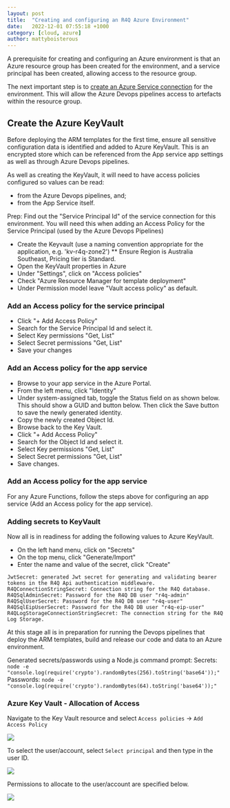 ```yaml
---
layout: post
title:  "Creating and configuring an R4Q Azure Environment"
date:   2022-12-01 07:55:18 +1000
category: [cloud, azure]
author: mattyboisterous 
---
```

A prerequisite for creating and configuring an Azure environment is that an Azure resource group has been created for the environment, and a service principal has been created, allowing access to the resource group.

The next important step is to [create an Azure Service connection](https://dev.azure.com/qed-qld-gov-au/Mobile%20Apps/_wiki/wikis/Mobile-Apps.wiki/675/DevOps-Azure-Service-Connections) for the environment. This will allow the Azure Devops pipelines access to artefacts within the resource group.

## Create the Azure KeyVault

Before deploying the ARM templates for the first time, ensure all sensitive configuration data is identified and added to Azure KeyVault. This is an encrypted store which can be referenced from the App service app settings as well as through Azure Devops pipelines.

As well as creating the KeyVault, it will need to have access policies configured so values can be read: 
- from the Azure Devops pipelines, and;
- from the App Service itself.

Prep: Find out the "Service Principal Id" of the service connection for this environment. You will need this when adding an Access Policy for the Service Principal (used by the Azure Devops Pipelines)

* Create the Keyvault (use a naming convention appropriate for the application, e.g. 'kv-r4q-zone2')
** Ensure Region is Australia Southeast, Pricing tier is Standard.
* Open the KeyVault properties in Azure
* Under "Settings", click on "Access policies"
* Check "Azure Resource Manager for template deployment"
* Under Permission model leave "Vault access policy" as default.

### Add an Access policy for the service principal

* Click "+ Add Access Policy"
* Search for the Service Principal Id and select it.
* Select Key permissions "Get, List"
* Select Secret permissions "Get, List"
* Save your changes

### Add an Access policy for the app service

* Browse to your app service in the Azure Portal.
* From the left menu, click "Identity"
* Under system-assigned tab, toggle the Status field on as shown below. This should show a GUID and button below. Then click the Save button to save the newly generated identity.
* Copy the newly created Object Id.
* Browse back to the Key Vault.
* Click "+ Add Access Policy"
* Search for the Object Id and select it.
* Select Key permissions "Get, List"
* Select Secret permissions "Get, List"
* Save changes.

### Add an Access policy for the app service
For any Azure Functions, follow the steps above for configuring an app service (Add an Access policy for the app service).

### Adding secrets to KeyVault

Now all is in readiness for adding the following values to Azure KeyVault.

* On the left hand menu, click on "Secrets"
* On the top menu, click "Generate/Import"
* Enter the name and value of the secret, click "Create"

```
JwtSecret: generated Jwt secret for generating and validating bearer tokens in the R4Q Api authentication middleware.
R4QConnectionStringSecret: Connection string for the R4Q database.
R4QSqlAdminSecret: Password for the R4Q DB user "r4q-admin"
R4QSqlUserSecret: Password for the R4Q DB user "r4q-user"
R4QSqlEipUserSecret: Password for the R4Q DB user "r4q-eip-user"
R4QLogStorageConnectionStringSecret: The connection string for the R4Q Log Storage.
```

At this stage all is in preparation for running the Devops pipelines that deploy the ARM templates, build and release our code and data to an Azure environment.

Generated secrets/passwords using a Node.js command prompt:
Secrets: `node -e "console.log(require('crypto').randomBytes(256).toString('base64'));"`
Passwords: `node -e "console.log(require('crypto').randomBytes(64).toString('base64'));"`

### Azure Key Vault - Allocation of Access 

Navigate to the Key Vault resource and select `Access policies` -> `Add Access Policy`

<a href="{{ site.url }}/assets/img/access-policies.png" data-lity>
  <img src="{{ site.url }}/assets/img/access-policies.png"/>
</a>

To select the user/account, select `Select principal` and then type in the user ID. 

<a href="{{ site.url }}/assets/img/add-access-policy.png" data-lity>
  <img src="{{ site.url }}/assets/img/add-access-policy.png"/>
</a>

Permissions to allocate to the user/account are specified below.

<a href="{{ site.url }}/assets/img/account-permissions.png" data-lity>
  <img src="{{ site.url }}/assets/img/account-permissions.png"/>
</a>















